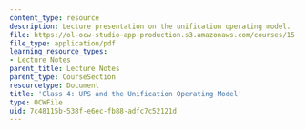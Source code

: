 ```yaml
---
content_type: resource
description: Lecture presentation on the unification operating model.
file: https://ol-ocw-studio-app-production.s3.amazonaws.com/courses/15-571-generating-business-value-from-information-technology-spring-2009/7c48115b538fe6ecfb88adfc7c52121d_MIT15_571s09_lec04.pdf
file_type: application/pdf
learning_resource_types:
- Lecture Notes
parent_title: Lecture Notes
parent_type: CourseSection
resourcetype: Document
title: 'Class 4: UPS and the Unification Operating Model'
type: OCWFile
uid: 7c48115b-538f-e6ec-fb88-adfc7c52121d
---
```

